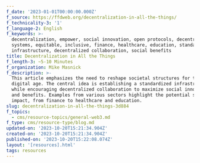 ```yaml
---
f_date: '2023-01-01T00:00:00.000Z'
f_source: https://ffdweb.org/decentralization-in-all-the-things/
f_technicality-3: '1'
f_language-2: English
f_keywords: >-
  decentralization, empower, social innovation, open protocols, decentralized
  systems, equitable, inclusive, finance, healthcare, education, standardized
  infrastructure, decentralized collaboration, social benefits
title: Decentralization in All the Things
f_length-3: ~5-10 Minutes
f_organization: Mike Masnick
f_description: >-
  This article emphasizes the need to reshape societal structures for the
  digital age. The central idea is establishing a standardized infrastructure
  while encouraging decentralized collaboration to maximize social innovation
  and benefits. Examples from various sectors highlight the potential social
  impact, from finance to healthcare and education.
slug: decentralization-in-all-the-things-3d884
f_topics:
  - cms/resource-topics/general-web3.md
f_type: cms/resource-type/blog.md
updated-on: '2023-10-20T15:21:34.904Z'
created-on: '2023-10-20T15:21:34.904Z'
published-on: '2023-10-20T15:22:08.074Z'
layout: '[resources].html'
tags: resources
---
```



